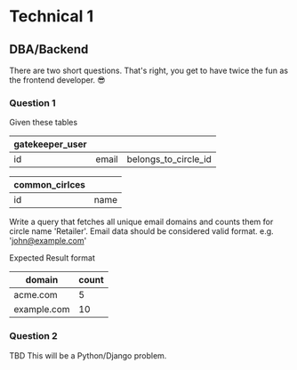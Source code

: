 # Technical 1
## DBA/Backend

There are two short questions.  That's right, you get to have twice the fun as the frontend developer.  :sunglasses:

### Question 1
Given these tables

gatekeeper_user | &nbsp; | &nbsp;
--------------- | - | -
id | email | belongs_to_circle_id

common_cirlces | &nbsp;
-------------- | - 
id | name


Write a query that fetches all unique email domains and counts them for circle name 'Retailer'.  Email data should be considered valid format.  e.g. 'john@example.com'

Expected Result format

domain | count
------ | ------
acme.com | 5
example.com | 10

### Question 2
TBD This will be a Python/Django problem.
